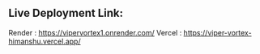 ## Live Deployment Link:
Render : https://vipervortex1.onrender.com/
Vercel : https://viper-vortex-himanshu.vercel.app/
